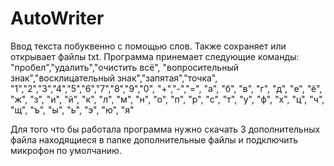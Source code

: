 # AutoWriter
Ввод текста побуквенно с помощью слов. Также сохраняет или открывает файлы txt.
Программа принемает следующие команды:
"пробел","удалить","очистить всё",
"вопросительный знак","восклицательный знак","запятая","точка",
"1","2","3","4","5","6","7","8","9","0",
"+","-","=",
"а", "б", "в", "г", "д", "е", "ё", "ж", "з", "и", "й", "к", "л", "м", "н", "о", "п", "р", "с", "т", "у", "ф", "х", "ц", "ч", "щ", "ъ", "ы", "ь", "э", "ю", "я"

Для того что бы работала программа нужно скачать 3 дополнительных файла находящиеся в папке дополнительные файлы и подключить микрофон по умолчанию.
